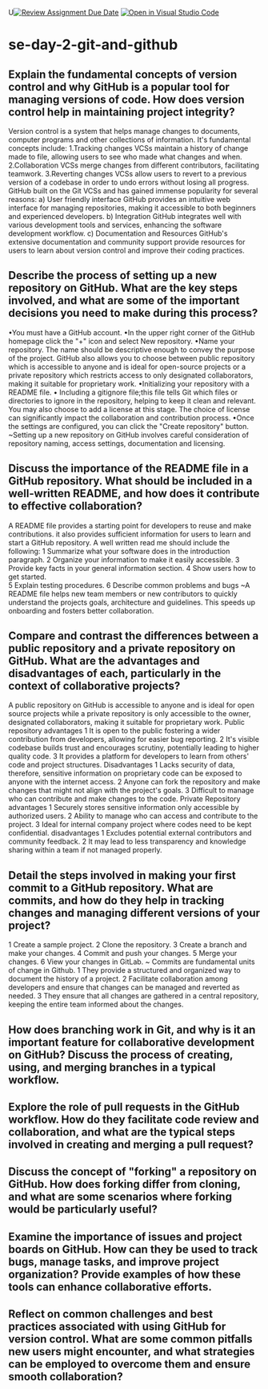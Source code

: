 U[![Review Assignment Due Date](https://classroom.github.com/assets/deadline-readme-button-22041afd0340ce965d47ae6ef1cefeee28c7c493a6346c4f15d667ab976d596c.svg)](https://classroom.github.com/a/8wgCKhpZ)
[![Open in Visual Studio Code](https://classroom.github.com/assets/open-in-vscode-2e0aaae1b6195c2367325f4f02e2d04e9abb55f0b24a779b69b11b9e10269abc.svg)](https://classroom.github.com/online_ide?assignment_repo_id=18409143&assignment_repo_type=AssignmentRepo)
# se-day-2-git-and-github
## Explain the fundamental concepts of version control and why GitHub is a popular tool for managing versions of code. How does version control help in maintaining project integrity?
Version control is a system that helps manage changes to documents, computer programs and other collections of information.
It's fundamental concepts include:
1.Tracking changes 
VCSs maintain a history of change made to file, allowing users to see who made what changes and when. 
2.Collaboration 
VCSs merge changes from different contributors, facilitating teamwork. 
3.Reverting changes 
VCSs allow users to revert to a previous version of a codebase in order to undo errors without losing all progress. 
GitHub built on the Git VCSs and has gained immense popularity for several reasons:
a) User friendly interface
GitHub provides an intuitive web interface for managing repositories, making it accessible to both beginners and experienced developers.
b) Integration 
GitHub integrates well with various development tools and services, enhancing the software development workflow.
c) Documentation and Resources 
GitHub's extensive documentation and community support provide resources for users to learn about version control and improve their coding practices.
## Describe the process of setting up a new repository on GitHub. What are the key steps involved, and what are some of the important decisions you need to make during this process?
•You must have a GitHub account.
•In the upper right corner of the GitHub homepage click the "+" icon and select New repository.
•Name your repository. The name should be descriptive enough to convey the purpose of the project. 
GitHub also allows you to choose between public repository which is accessible to anyone and is ideal for open-source projects or a private repository which restricts access to only designated collaborators, making it suitable for proprietary work. 
•Initializing your repository with a README file. 
• Including a gitignore file;this file tells Git which files or directories to ignore in the repository, helping to keep it clean and relevant.
You may also choose to add a license at this stage. 
The choice of license can significantly impact the collaboration and contribution process.
•Once the settings are configured, you can click the "Create repository" button. 
~Setting up a new repository on GitHub involves careful consideration of repository naming, access settings, documentation and licensing.
## Discuss the importance of the README file in a GitHub repository. What should be included in a well-written README, and how does it contribute to effective collaboration?
A README file provides a starting point for developers to reuse and make contributions.
it also provides sufficient information for users to learn and start a GitHub repository.
A well written read me should include the following:
1 Summarize what your software does in the introduction paragraph.
2 Organize your information to make it easily accessible.
3 Provide key facts in your general information section.
4 Show users how to get started.   
5 Explain testing procedures.
6 Describe common problems and bugs
~A README file helps new team members or new contributors to quickly understand the projects goals, architecture and guidelines. This speeds up onboarding and fosters better collaboration.
## Compare and contrast the differences between a public repository and a private repository on GitHub. What are the advantages and disadvantages of each, particularly in the context of collaborative projects?
A public repository on GitHub is accessible to anyone and is ideal for open source projects while a private repository is only accessible to the owner, designated collaborators, making it suitable for proprietary work.
Public repository
advantages
1 It is open to the public fostering a wider contribution from developers, allowing for easier bug reporting.
2 It's visible codebase builds trust and encourages scrutiny, potentially leading to higher quality code.
3 It provides a platform for developers to learn from others' code and project structures.
 Disadvantages
1 Lacks security of data, therefore, sensitive information on proprietary code can be exposed to anyone with the internet access.
2 Anyone can fork the repository and make changes that might not align with the project's goals.
3 Difficult to manage who can contribute and make changes to the code.
Private Repository
advantages
1 Securely stores sensitive information only accessible by authorized users.
2 Ability to manage who can access and contribute to the project.
3 Ideal for internal company project where codes need to be kept confidential.
disadvantages
1 Excludes potential external contributors and community feedback.
2  It may lead to less transparency and knowledge sharing within a team if not managed properly.
## Detail the steps involved in making your first commit to a GitHub repository. What are commits, and how do they help in tracking changes and managing different versions of your project?
1 Create a sample project.
2 Clone the repository.
3 Create a branch and make your changes.
4 Commit and push your changes.
5 Merge your changes. 
6 View your changes in GitLab.
~ Commits are fundamental units of change in Github.
1 They provide a structured and organized way to document the history of a project.
2 Facilitate collaboration among developers and ensure that changes can be managed and reverted as needed.
3 They ensure that all changes are gathered in a central repository, keeping the entire team informed about the changes.
## How does branching work in Git, and why is it an important feature for collaborative development on GitHub? Discuss the process of creating, using, and merging branches in a typical workflow.

## Explore the role of pull requests in the GitHub workflow. How do they facilitate code review and collaboration, and what are the typical steps involved in creating and merging a pull request?

## Discuss the concept of "forking" a repository on GitHub. How does forking differ from cloning, and what are some scenarios where forking would be particularly useful?

## Examine the importance of issues and project boards on GitHub. How can they be used to track bugs, manage tasks, and improve project organization? Provide examples of how these tools can enhance collaborative efforts.

## Reflect on common challenges and best practices associated with using GitHub for version control. What are some common pitfalls new users might encounter, and what strategies can be employed to overcome them and ensure smooth collaboration?
